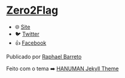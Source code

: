 # [Zero2Flag](https://www.meetup.com/pt-BR/zero2flag/) 

* 🌐 [Site](https://raphabarreto.com.br/zero2flag/)
* 🐦 [Twitter](twitter.com)
* 👍 [Facebook](facebook.com)

Publicado por [Raphael Barreto](https://github.com/raphabarreto)

Feito com o tema ➡️ [HANUMAN Jekyll Theme](https://github.com/samanyougarg/hanuman)
